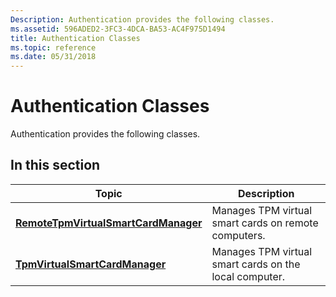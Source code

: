 ```yaml
---
Description: Authentication provides the following classes.
ms.assetid: 596ADED2-3FC3-4DCA-BA53-AC4F975D1494
title: Authentication Classes
ms.topic: reference
ms.date: 05/31/2018
---
```


# Authentication Classes

Authentication provides the following classes.

## In this section



| Topic                                                                                   | Description                                                       |
|-----------------------------------------------------------------------------------------|-------------------------------------------------------------------|
| [**RemoteTpmVirtualSmartCardManager**](/previous-versions/windows/desktop/legacy/hh707166(v=vs.85))<br/> | Manages TPM virtual smart cards on remote computers.<br/>   |
| [**TpmVirtualSmartCardManager**](/previous-versions/windows/desktop/legacy/hh707171(v=vs.85))<br/>             | Manages TPM virtual smart cards on the local computer.<br/> |



 

 

